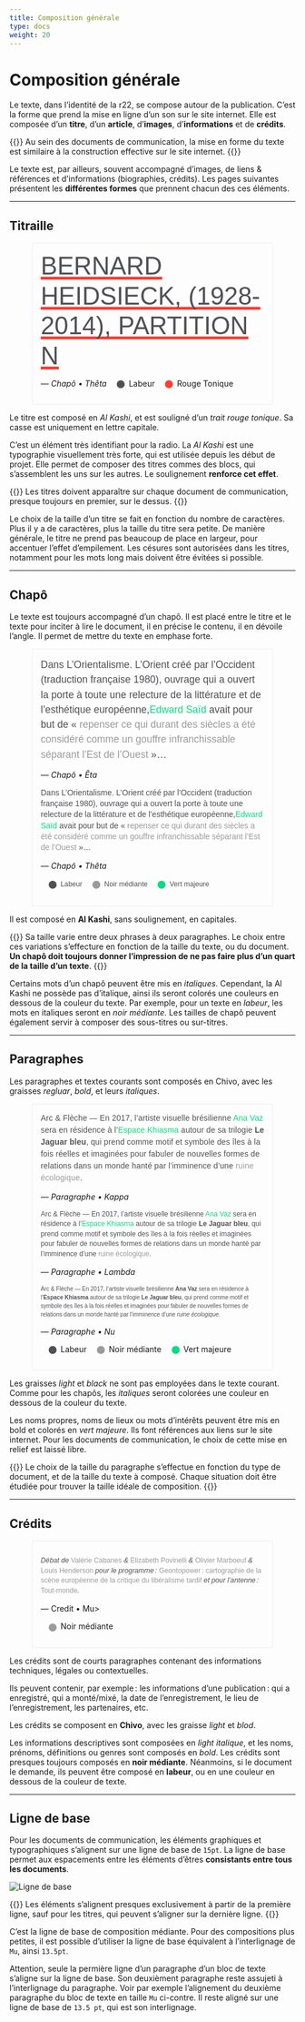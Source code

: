 ```yaml
---
title: Composition générale
type: docs
weight: 20
---
```


Composition générale
===========================================================================

Le texte, dans l’identité de la r22, se compose autour de la publication. C’est la forme que prend la mise en ligne d’un son sur le site internet. Elle est composée d’un **titre**, d’un **article**, d’**images**, d’**informations** et de **crédits**.

{{<hint info>}}
Au sein des documents de communication, la mise en forme du texte est similaire à la construction effective sur le site internet.
{{</hint>}}

Le texte est, par ailleurs, souvent accompagné d’images, de liens & références et d’informations (biographies, crédits).
Les pages suivantes présentent les **différentes formes** que prennent chacun des ces éléments.

****

Titraille
---------------------------------------------------------------------------

<figure style="border:1px solid #eee; padding:1em;">
  <span class="h1">BERNARD HEIDSIECK, (1928-2014), PARTITION N</span>

  *— Chapô • Thêta*
  <span class="couleur couleur--circle couleur--second" style="background-color:#505155;"></span>Labeur
  <span class="couleur couleur--circle couleur--second" style="background-color:#FF3C33;"></span>Rouge Tonique
</figure>


Le titre est composé en *Al Kashi*, et est souligné d’un *trait rouge tonique*. Sa casse est uniquement en lettre capitale.

C’est un élément très identifiant pour la radio. La *Al Kashi* est une typographie visuellement très forte, qui est utilisée depuis les début de projet. Elle permet de composer des titres commes des blocs, qui s’assemblent les uns sur les autres. Le soulignement **renforce cet effet**.

{{<hint info>}}
Les titres doivent apparaître sur chaque document de communication, presque toujours en premier, sur le dessus.
{{</hint>}}

Le choix de la taille d’un titre se fait en fonction du nombre de caractères. Plus il y a de caractères, plus la taille du titre sera petite. De manière générale, le titre ne prend pas beaucoup de place en largeur, pour accentuer l’effet d’empilement. Les césures sont autorisées dans les titres, notamment pour les mots long mais doivent être évitées si possible.

*****

Chapô
---------------------------------------------------------------------------

Le texte est toujours accompagné d’un chapô. Il est placé entre le titre et le texte pour inciter à lire le document, il en précise le contenu, il en dévoile l’angle. Il permet de mettre du texte en emphase forte.

<figure style="border:1px solid #eee; padding:1em;">

<div class="eta">Dans L’Orientalisme. L’Orient créé par l’Occident (traduction française 1980), ouvrage qui a ouvert la porte à toute une relecture de la littérature et de l’esthétique européenne,<a>Edward Saïd</a> avait pour but de « <em>repenser ce qui durant des siècles a été considéré comme un gouffre infranchissable séparant l’Est de l’Ouest</em> »…</div>

*— Chapô • Êta*

<div class="theta">Dans L’Orientalisme. L’Orient créé par l’Occident (traduction française 1980), ouvrage qui a ouvert la porte à toute une relecture de la littérature et de l’esthétique européenne,<a>Edward Saïd</a> avait pour but de « <em>repenser ce qui durant des siècles a été considéré comme un gouffre infranchissable séparant l’Est de l’Ouest</em> »…</div>

*— Chapô • Thêta*

<span class="couleur couleur--circle couleur--second" style="background-color:#505155;"></span><span class="lambda">Labeur</span>
<span class="couleur couleur--circle couleur--second" style="background-color:#9B9B9B;"></span><span class="lambda">Noir médiante</span>
<span class="couleur couleur--circle couleur--second" style="background-color:#0ADC82;"></span><span class="lambda">Vert majeure</span>

</figure>

Il est composé en **Al Kashi**, sans soulignement, en capitales.

{{<hint info>}}
Sa taille varie entre deux phrases à deux paragraphes. Le choix entre ces variations s’effecture en fonction de la taille du texte, ou du document. **Un chapô doit toujours donner l’impression de ne pas faire plus d’un quart de la taille d’un texte**.
{{</hint>}}

Certains mots d’un chapô peuvent être mis en *italiques*. Cependant, la Al Kashi ne possède pas d’italique, ainsi ils seront colorés une couleurs en dessous de la couleur du texte. Par exemple, pour un texte en *labeur*, les mots en italiques seront en *noir médiante*. Les tailles de chapô peuvent également servir à composer des sous-titres ou sur-titres.

****

## Paragraphes

Les paragraphes et textes courants sont composés en Chivo, avec les graisses *regluar*, *bold*, et leurs *italiques*.

<figure style="border:1px solid #eee; padding:1em;">

<div class="kappa">Arc & Flèche — En 2017, l’artiste visuelle brésilienne <a>Ana Vaz</a> sera en résidence à l’<a>Espace Khiasma</a> autour de sa trilogie <b>Le Jaguar bleu</b>, qui prend comme motif et symbole des îles à la fois réelles et imaginées pour fabuler de nouvelles formes de relations dans un monde hanté par l’imminence d’une <em>ruine écologique</em>.</div>

*— Paragraphe • Kappa*

<div class="lambda">Arc & Flèche — En 2017, l’artiste visuelle brésilienne <a>Ana Vaz</a> sera en résidence à l’<a>Espace Khiasma</a> autour de sa trilogie <b>Le Jaguar bleu</b>, qui prend comme motif et symbole des îles à la fois réelles et imaginées pour fabuler de nouvelles formes de relations dans un monde hanté par l’imminence d’une <em>ruine écologique</em>.</div>

*— Paragraphe • Lambda*

<div class="nu">Arc & Flèche — En 2017, l’artiste visuelle brésilienne <a>Ana Vaz</a> sera en résidence à l’<a>Espace Khiasma</a> autour de sa trilogie <b>Le Jaguar bleu</b>, qui prend comme motif et symbole des îles à la fois réelles et imaginées pour fabuler de nouvelles formes de relations dans un monde hanté par l’imminence d’une <em>ruine écologique</em>.</div>

*— Paragraphe • Nu*

<span class="couleur couleur--circle couleur--second" style="background-color:#505155;"></span>Labeur
<span class="couleur couleur--circle couleur--second" style="background-color:#9B9B9B;"></span>Noir médiante
<span class="couleur couleur--circle couleur--second" style="background-color:#0ADC82;"></span>Vert majeure

</figure>

Les graisses *light* et *black* ne sont pas employées dans le texte courant. Comme pour les chapôs, les *italiques* seront colorées une couleur en dessous de la couleur du texte.

Les noms propres, noms de lieux ou mots d’intérêts peuvent être mis en bold et colorés en *vert majeure*. Ils font références aux liens sur le site internet. Pour les documents de communication, le choix de cette mise en relief est laissé libre.

{{<hint info>}}
Le choix de la taille du paragraphe s’effectue en fonction du type de document, et de la taille du texte à composé. Chaque situation doit être étudiée pour trouver la taille idéale de composition.
{{</hint>}}

****

Crédits
---------------------------------------------------------------------------
<figure style="border:1px solid #eee; padding:1em;">

<div style="color:#9B9B9B;">
  <p class="lambda" style="font-style:italic">Débat de <a style="color:#9B9B9B; font-style:normal;">Valérie Cabanes</a> & <a style="color:#9B9B9B; font-style:normal;">Elizabeth Povinelli</a> & <a style="color:#9B9B9B; font-style:normal;">Olivier Marboeuf</a> &<a style="color:#9B9B9B; font-style:normal;"> Louis Henderson</a> pour
  le programme : <a style="color:#9B9B9B; font-style:normal;">Geontopower : cartographie de la scène européenne de la critique du libéralisme tardif</a> et pour l’antenne : <a style="color:#9B9B9B; font-style:normal;">Tout-monde</a>.</p>
</div>

— Credit • Mu>

<span class="couleur couleur--circle couleur--second" style="background-color:#9B9B9B;"></span>Noir médiante

</figure>

Les crédits sont de courts paragraphes contenant des informations techniques, légales ou contextuelles.

Ils peuvent contenir, par exemple : les informations d’une publication : qui a enregistré, qui a monté/mixé, la date de l’enregistrement, le lieu de l’enregistrement, les partenaires, etc.

Les crédits se composent en **Chivo**, avec les graisse *light* et *blod*.

Les informations descriptives sont composées en *light italique*, et les noms, prénoms, définitions ou genres sont composés en *bold*. Les crédits sont presques toujours composés en **noir médiante**. Néanmoins, si le document le demande, ils peuvent être composé en **labeur**, ou en une couleur en dessous de la couleur de texte.

*****

Ligne de base
---------------------------------------------------------------------------

Pour les documents de communication, les éléments graphiques et typographiques s’alignent sur une ligne de base de `15pt`. La ligne de base permet aux espacements entre les éléments d’êtres **consistants entre tous les documents**.

![Ligne de base](ligne-base.png)

{{<hint info>}}
Les éléments s’alignent presques exclusivement à partir de la première ligne, sauf pour les titres, qui peuvent s’aligner sur la dernière ligne.
{{</hint>}}

C’est la ligne de base de composition médiante. Pour des compositions plus petites, il est possible d’utiliser la ligne de base équivalent à l’interlignage de `Mu`, ainsi `13.5pt`.

Attention, seule la permière ligne d’un paragraphe d’un bloc de texte s’aligne sur la ligne de base. Son deuxièment paragraphe reste assujeti à l’interlignage du paragraphe. Voir par exemple l’alignement du deuxième paragraphe du bloc de texte en taille `Mu` ci-contre. Il reste aligné sur une ligne de base de `13.5 pt`, qui est son interlignage.

<style type="text/css">

@import "/fonts/al_kashi/al_kashi.css";
@import "/fonts/chivo/chivo.css";

.figure_cartouche{
  border:1px solid #eee;
  text-align:center;
  padding:1em;
  width:100% !important;
}
.cartouche{
  width:200px !important;
  margin-right:1em;
}
.couleur{
  width:1em;
  height:1em;
  display:inline-block;
  vertical-align:middle;
  margin-right:0.5em;
}
.couleur--circle{
  border-radius:1em;
}
.couleur--rectangle{
  border-radius:0.1em;
}
.couleur--second{
  margin-left:1em;
}
.couleur--blanc{
  background-color:#ffffff;
  border:1px inset #eee;
}

.h1 {
  box-shadow: inset 0 -5px 0 0 #FF3C33;
  line-height: 1.2;
  font-size: 3.125em;
  font-family: 'Al Kashi',sans-serif;
  font-weight: normal;
  display: inline;
  text-transform: uppercase;
  hyphens: auto;
  color: #505155;
}

.h1::after {
  margin-bottom: .8em;
}

.eta {
  font-family: 'Al Kashi',sans-serif;
  font-size: 1.25em;
  line-height: 1.5;
  color: #505155;
}

.theta {
  font-family: 'Al Kashi',sans-serif;
  font-size: 1em;
  line-height: 1.375;
  color: #505155;
}

.eta a,
.theta a,
.kappa a,
.lambda a {
  color: #0ADC82;
  text-decoration: none;
}

.eta em,
.theta em,
.kappa em,
.lambda em {
  font-style: normal;
  color: #9B9B9B;
}

.kappa {
  font-size: 1em;
  line-height: 1.5;
  font-weight: normal;
  letter-spacing: .01em;
  hyphens: auto;
  font-family: 'Chivo', sans-serif;
  color: #505155;
}

.lambda {
  font-size: .875em;
  line-height: 1.42857143;
  font-weight: normal;
  hyphens: auto;
  font-family: 'Chivo', sans-serif;
  color: #505155;
}

.nu {
  font-size: 10px;
  line-height: 1.5;
  color: #9B9B9B;
  font-weight: normal;
  font-family: 'Chivo', sans-serif;
  color: #505155;
}

.nu a {
  color: #505155;
  font-weight: 700;
  font-style: normal;
  border-bottom: 1px solid transparent;
  color: #505155;
}
</style>

